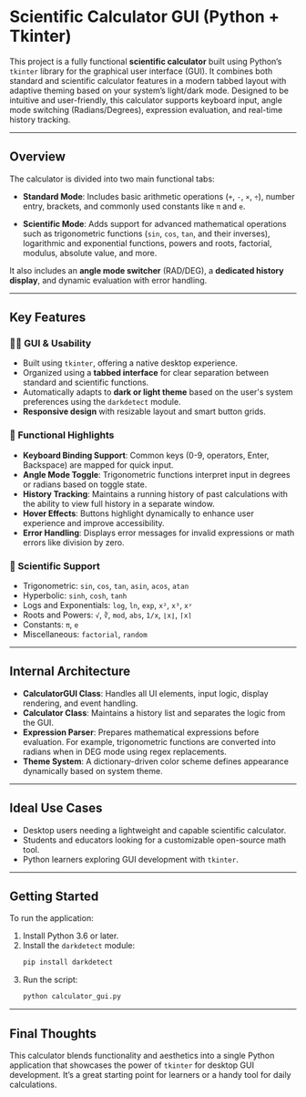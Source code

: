 # Scientific Calculator GUI (Python + Tkinter)

This project is a fully functional **scientific calculator** built using Python’s `tkinter` library for the graphical user interface (GUI). It combines both standard and scientific calculator features in a modern tabbed layout with adaptive theming based on your system’s light/dark mode. Designed to be intuitive and user-friendly, this calculator supports keyboard input, angle mode switching (Radians/Degrees), expression evaluation, and real-time history tracking.

---

## Overview

The calculator is divided into two main functional tabs:

- **Standard Mode**: Includes basic arithmetic operations (`+`, `-`, `×`, `÷`), number entry, brackets, and commonly used constants like `π` and `e`.
  
- **Scientific Mode**: Adds support for advanced mathematical operations such as trigonometric functions (`sin`, `cos`, `tan`, and their inverses), logarithmic and exponential functions, powers and roots, factorial, modulus, absolute value, and more.

It also includes an **angle mode switcher** (RAD/DEG), a **dedicated history display**, and dynamic evaluation with error handling.

---

## Key Features

### 🧑‍💻 GUI & Usability
- Built using `tkinter`, offering a native desktop experience.
- Organized using a **tabbed interface** for clear separation between standard and scientific functions.
- Automatically adapts to **dark or light theme** based on the user's system preferences using the `darkdetect` module.
- **Responsive design** with resizable layout and smart button grids.

### 🎯 Functional Highlights
- **Keyboard Binding Support**: Common keys (0-9, operators, Enter, Backspace) are mapped for quick input.
- **Angle Mode Toggle**: Trigonometric functions interpret input in degrees or radians based on toggle state.
- **History Tracking**: Maintains a running history of past calculations with the ability to view full history in a separate window.
- **Hover Effects**: Buttons highlight dynamically to enhance user experience and improve accessibility.
- **Error Handling**: Displays error messages for invalid expressions or math errors like division by zero.

### 🔬 Scientific Support
- Trigonometric: `sin`, `cos`, `tan`, `asin`, `acos`, `atan`
- Hyperbolic: `sinh`, `cosh`, `tanh`
- Logs and Exponentials: `log`, `ln`, `exp`, `x²`, `x³`, `xʸ`
- Roots and Powers: `√`, `∛`, `mod`, `abs`, `1/x`, `⌊x⌋`, `⌈x⌉`
- Constants: `π`, `e`
- Miscellaneous: `factorial`, `random`

---

## Internal Architecture

- **CalculatorGUI Class**: Handles all UI elements, input logic, display rendering, and event handling.
- **Calculator Class**: Maintains a history list and separates the logic from the GUI.
- **Expression Parser**: Prepares mathematical expressions before evaluation. For example, trigonometric functions are converted into radians when in DEG mode using regex replacements.
- **Theme System**: A dictionary-driven color scheme defines appearance dynamically based on system theme.

---

## Ideal Use Cases

- Desktop users needing a lightweight and capable scientific calculator.
- Students and educators looking for a customizable open-source math tool.
- Python learners exploring GUI development with `tkinter`.

---

## Getting Started

To run the application:

1. Install Python 3.6 or later.
2. Install the `darkdetect` module:
   ```bash
   pip install darkdetect
   ```
3. Run the script:
   ```bash
   python calculator_gui.py
   ```

---

## Final Thoughts

This calculator blends functionality and aesthetics into a single Python application that showcases the power of `tkinter` for desktop GUI development. It’s a great starting point for learners or a handy tool for daily calculations.
